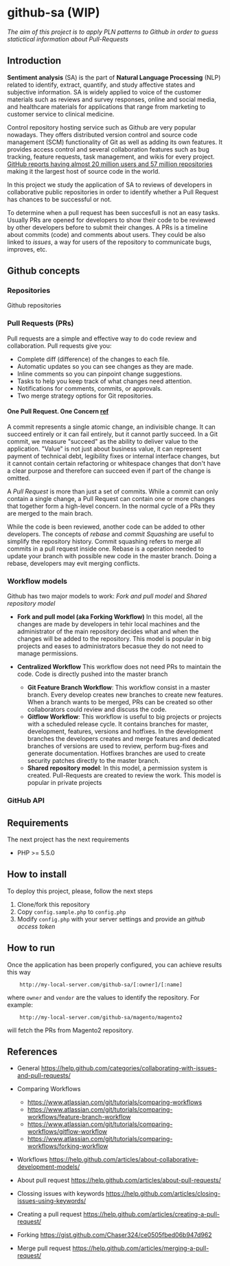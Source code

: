 # github-sa (WIP)
*The aim of this project is to apply PLN patterns to Github in order to guess statictical information about Pull-Requests*

## Introduction
**Sentiment analysis** (SA) is the part of **Natural Language Processing** (NLP) related to identify, extract, quantify, and study affective states and subjective information. SA is widely applied to voice of the customer materials such as reviews and survey responses, online and social media, and healthcare materials for applications that range from marketing to customer service to clinical medicine.

Control repository hosting service such as Github are very popular nowadays. They offers distributed version control and source code management (SCM) functionality of Git as well as adding its own features. It provides access control and several collaboration features such as bug tracking, feature requests, task management, and wikis for every project. [GitHub reports having almost 20 million users and 57 million repositories][1] making it the largest host of source code in the world.

In this project we study the application of SA to reviews of developers in collaborative public repositories in order to identify whether a Pull Request has chances to be successful or not. 

To determine when a pull request has been succesfull is not an easy tasks. Usually PRs are opened for developers to show their code to be reviewed by other developers before to submit their changes. A PRs is a timeline about commits (code) and comments about users. They could be also linked to *issues*, a way for users of the repository to communicate bugs, improves, etc. 


## Github concepts
### Repositories
Github repositories 

### Pull Requests (PRs)
Pull requests are a simple and effective way to do code review and collaboration. Pull requests give you:
- Complete diff (difference) of the changes to each file. 
- Automatic updates so you can see changes as they are made.
- Inline comments so you can pinpoint change suggestions.
- Tasks to help you keep track of what changes need attention.
- Notifications for comments, commits, or approvals.
- Two merge strategy options for Git repositories.

#### One Pull Request. One Concern [ref][2]
A commit represents a single atomic change, an indivisible change. It can succeed entirely or it can fail entirely, but it cannot partly succeed. 
In a Git commit, we measure "succeed" as the ability to deliver value to the application. "Value" is not just about business value, it can represent payment of technical debt, legibility fixes or internal interface changes, but it cannot contain certain refactoring or whitespace changes that don't have a clear purpose and therefore can succeed even if part of the change is omitted.

A *Pull Request* is more than just a set of commits. While a commit can only contain a single change, a Pull Request can contain one or more changes that together form a high-level concern. In the normal cycle of a PRs they are merged to the main brach.

While the code is been reviewed, another code can be added to other developers. The concepts of *rebase* and *commit Squashing* are useful to simplify the repository history. Commit squashing refers to merge all commits in a pull request inside one. Rebase is a operation needed to update your branch with possible new code in the master branch. Doing a rebase, developers may evit merging conflicts.


### Workflow models
Github has two major models to work: *Fork and pull model* and *Shared repository model*

- **Fork and pull model (aka Forking Workflow)**
In this model, all the changes are made by developers in tehir local machines and the administrator of the main repository decides what and when the changes will be added to the repository. This model is popular in big projects and eases to administrators becasue they do not need to manage permissions.

- **Centralized Workflow**
This workflow does not need PRs to maintain the code. Code is directly pushed into the master branch

    - **Git Feature Branch Workflow**: This workflow consist in a master branch. Every develop creates new branches to create new features. When a branch wants to be merged, PRs can be created so other collaborators could review and discuss the code.
    - **Gitflow Workflow**: This workflow is useful to big projects or projects with a scheduled release cycle. It contains branches for master, development, features, versions and hotfixes. In the development branches the developers creates and merge features and dedicated branches of versions are used to review, perform bug-fixes and generate documentation. Hotfixes branches are used to create security patches directly to the master branch.
    - **Shared repository model**: In this model, a permission system is created. Pull-Requests are created to review the work. This model is popular in private projects

### GitHub API


## Requirements
The next project has the next requirements

- PHP >= 5.5.0



## How to install
To deploy this project, please, follow the next steps

1. Clone/fork this repository
2. Copy ```config.sample.php``` to ```config.php```
3. Modify ```config.php``` with your server settings and provide an *github access token*


## How to run
Once the application has been properly configured, you can achieve results this way
```
    http://my-local-server.com/github-sa/[:owner]/[:name]
```

where ```owner``` and ```vendor``` are the values to identify the repository. For example:
```
    http://my-local-server.com/github-sa/magento/magento2
```

will fetch the PRs from Magento2 repository.



## References
[1]: https://octoverse.github.com/
[2]: https://medium.com/@fagnerbrack/one-pull-request-one-concern-e84a27dfe9f1

  
- General https://help.github.com/categories/collaborating-with-issues-and-pull-requests/
- Comparing Workflows
    - https://www.atlassian.com/git/tutorials/comparing-workflows
    - https://www.atlassian.com/git/tutorials/comparing-workflows/feature-branch-workflow
    - https://www.atlassian.com/git/tutorials/comparing-workflows/gitflow-workflow
    - https://www.atlassian.com/git/tutorials/comparing-workflows/forking-workflow

- Workflows https://help.github.com/articles/about-collaborative-development-models/
- About pull request https://help.github.com/articles/about-pull-requests/
- Clossing issues with keywords https://help.github.com/articles/closing-issues-using-keywords/
- Creating a pull request https://help.github.com/articles/creating-a-pull-request/
- Forking https://gist.github.com/Chaser324/ce0505fbed06b947d962
- Merge pull request https://help.github.com/articles/merging-a-pull-request/
